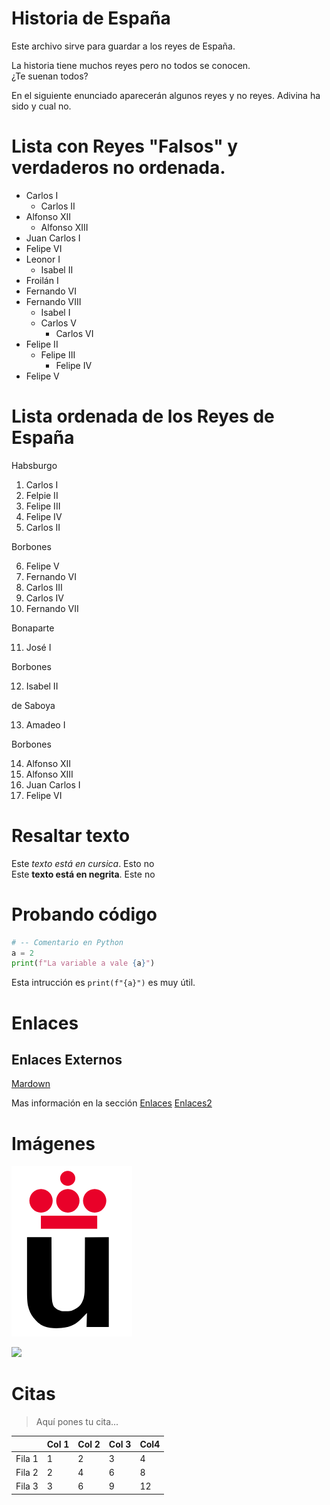 # Historia de España

Este archivo sirve para guardar a los reyes de España.

La historia tiene muchos reyes pero
no
todos se conocen.  
¿Te suenan todos?

En el siguiente enunciado aparecerán algunos reyes y no reyes.
Adivina ha sido y cual no.


# Lista con Reyes "Falsos" y verdaderos no ordenada.

* Carlos I
    * Carlos II
* Alfonso XII
    * Alfonso XIII
* Juan Carlos I
* Felipe VI
* Leonor I
    * Isabel II
* Froilán I
* Fernando VI
* Fernando VIII
    * Isabel I
    * Carlos V
        * Carlos VI
* Felipe II
    * Felipe III
        * Felipe IV
* Felipe V

# Lista ordenada de los Reyes de España
Habsburgo
1. Carlos I
2. Felpie II
3. Felipe III
4. Felipe IV
5. Carlos II

Borbones

6. Felipe V
7. Fernando VI
8. Carlos III
9. Carlos IV
10. Fernando VII

Bonaparte

11. José I

Borbones

12. Isabel II

de Saboya

13. Amadeo I

Borbones


14. Alfonso XII
15. Alfonso XIII
16. Juan Carlos I
17. Felipe VI

# Resaltar texto

  Este *texto está en cursica*. Esto no  
  Este **texto está en negrita**. Este no

# Probando código

```python
# -- Comentario en Python
a = 2
print(f"La variable a vale {a}")
```

Esta intrucción es `print(f"{a}")` es muy útil.

# Enlaces

## Enlaces Externos

[Mardown](https://es.wikipedia.org/wiki/Markdown)

Mas información en la sección [Enlaces](#Enlaces)
[Enlaces2](#Resaltado-de-texto)

# Imágenes

![](Logo-urjc.png)

![](https://upload.wikimedia.org/wikipedia/commons/2/2f/CC_BY-SA_3.0.png)

# Citas

> Aquí pones tu cita...

|         | Col 1 | Col 2| Col 3| Col4 |
|---------|-------|------|------|------|
|  Fila 1 |   1   |   2  |   3  |  4   |
|  Fila 2 |   2   |   4  |   6  |  8   |
|  Fila 3 |   3   |   6  |   9  |  12  |

